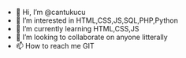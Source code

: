 - 👋 Hi, I’m @cantukucu
- 👀 I’m interested in HTML,CSS,JS,SQL,PHP,Python
- 🌱 I’m currently learning HTML,CSS,JS
- 💞️ I’m looking to collaborate on anyone litterally
- 📫 How to reach me GIT

<!---
cantukucu/cantukucu is a ✨ special ✨ repository because its `README.md` (this file) appears on your GitHub profile.
You can click the Preview link to take a look at your changes.
--->

